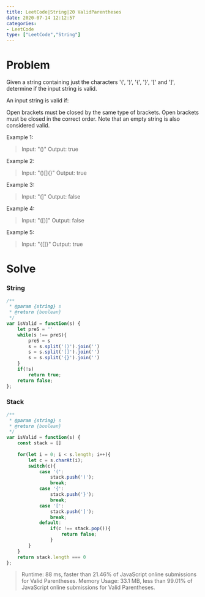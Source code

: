 ```yaml
---
title: LeetCode|String|20 ValidParentheses
date: 2020-07-14 12:12:57
categories: 
- LeetCode
type: ["LeetCode","String"]
---
```

# Problem

Given a string containing just the characters '(', ')', '{', '}', '[' and ']', determine if the input string is valid.

An input string is valid if:

Open brackets must be closed by the same type of brackets.
Open brackets must be closed in the correct order.
Note that an empty string is also considered valid.

Example 1:

> Input: "()"
> Output: true

Example 2:

> Input: "()[]{}"
> Output: true

Example 3:

> Input: "(]"
> Output: false

Example 4:

> Input: "([)]"
> Output: false

Example 5:

> Input: "{[]}"
> Output: true

# Solve

### String

```javascript
/**
 * @param {string} s
 * @return {boolean}
 */
var isValid = function(s) {
    let preS = ''
    while(s !== preS){
        preS = s
        s = s.split('()').join('')
        s = s.split('[]').join('')
        s = s.split('{}').join('') 
    }
    if(!s)
        return true;
    return false;
};
```

### Stack

```javascript
/**
 * @param {string} s
 * @return {boolean}
 */
var isValid = function(s) {
    const stack = []
    
    for(let i = 0; i < s.length; i++){
        let c = s.charAt(i);
        switch(c){
            case '(':
                stack.push(')');
                break;
            case '{':
                stack.push('}');
                break;
            case '[':
                stack.push(']');
                break;
            default:
                if(c !== stack.pop()){
                    return false;
                }
        }
    }
    return stack.length === 0
};
```


> Runtime: 88 ms, faster than 21.46% of JavaScript online submissions for Valid Parentheses.
> Memory Usage: 33.1 MB, less than 99.01% of JavaScript online submissions for Valid Parentheses.
